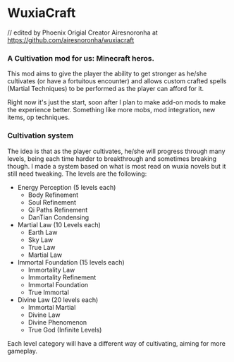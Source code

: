 # WuxiaCraft
// edited by Phoenix 
Origial Creator Airesnoronha at https://github.com/airesnoronha/wuxiacraft
### A Cultivation mod for us: Minecraft heros.

This mod aims to give the player the ability to get stronger as he/she cultivates (or have a fortuitous encounter) and allows custom crafted spells (Martial Techniques) to be performed as the player can afford for it.

Right now it's just the start, soon after I plan to make add-on mods to make the experience better. Something like more mobs, mod integration, new items, op techniques.

### Cultivation system

The idea is that as the player cultivates, he/she will progress through many levels, being each time harder to breakthrough and sometimes breaking though. I made a system based on what is most read on wuxia novels but it still need tweaking. The levels are the following:

* Energy Perception (5 levels each)
	* Body Refinement
	* Soul Refinement
	* Qi Paths Refinement
	* DanTian Condensing
* Martial Law (10 Levels each)
	* Earth Law
	* Sky Law
	* True Law
	* Martial Law
* Immortal Foundation (15 levels each)
	* Immortality Law
	* Immortality Refinement
	* Immortal Foundation
	* True Immortal
* Divine Law (20 levels each)
	* Immortal Martial
	* Divine Law
	* Divine Phenomenon
	* True God (Infinite Levels)

Each level category will have a different way of cultivating, aiming for more gameplay.
